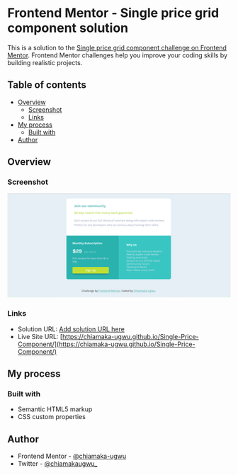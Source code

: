 # Frontend Mentor - Single price grid component solution

This is a solution to the [Single price grid component challenge on Frontend Mentor](https://www.frontendmentor.io/challenges/single-price-grid-component-5ce41129d0ff452fec5abbbc). Frontend Mentor challenges help you improve your coding skills by building realistic projects. 

## Table of contents

- [Overview](#overview)
  - [Screenshot](#screenshot)
  - [Links](#links)
- [My process](#my-process)
  - [Built with](#built-with)
- [Author](#author)

## Overview

### Screenshot

![](./images/single-price.png)

### Links

- Solution URL: [Add solution URL here](https://your-solution-url.com)
- Live Site URL: [https://chiamaka-ugwu.github.io/Single-Price-Component/](https://chiamaka-ugwu.github.io/Single-Price-Component/)

## My process

### Built with

- Semantic HTML5 markup
- CSS custom properties

## Author

- Frontend Mentor - [@chiamaka-ugwu](https://www.frontendmentor.io/profile/chiamaka-ugwu)
- Twitter - [@chiamakaugwu_](https://www.twitter.com/chiamakaugwu_)

